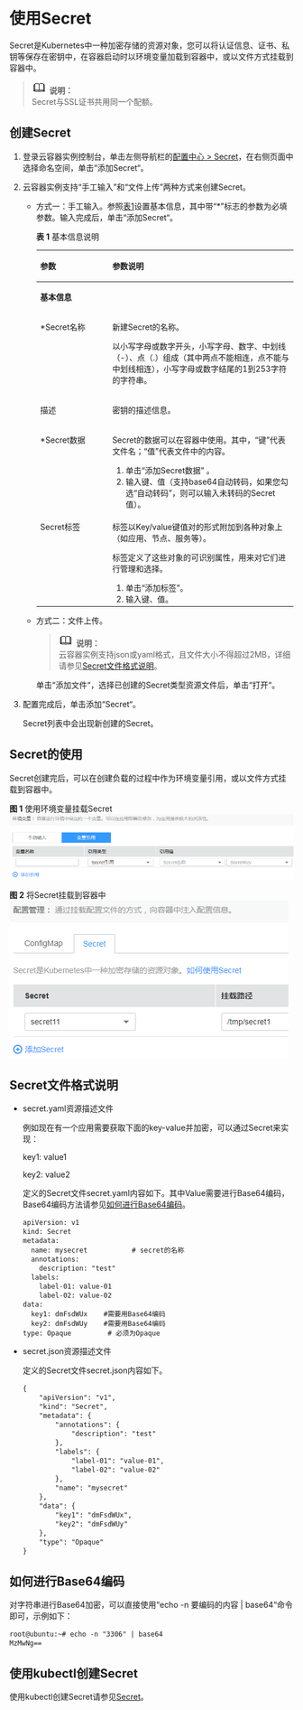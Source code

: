 # 使用Secret<a name="cci_01_0035"></a>

Secret是Kubernetes中一种加密存储的资源对象，您可以将认证信息、证书、私钥等保存在密钥中，在容器启动时以环境变量加载到容器中，或以文件方式挂载到容器中。

>![](public_sys-resources/icon-note.gif) **说明：**   
>Secret与SSL证书共用同一个配额。  

## 创建Secret<a name="section18512531861"></a>

1.  登录云容器实例控制台，单击左侧导航栏的[配置中心 \> Secret](https://console.huaweicloud.com/cci/#/app/config/secret/list)，在右侧页面中选择命名空间，单击“添加Secret“。
2.  云容器实例支持“手工输入”和“文件上传”两种方式来创建Secret。
    -   方式一：手工输入。参照[表1](#table16321825732)设置基本信息，其中带“\*”标志的参数为必填参数。输入完成后，单击“添加Secret“。

        **表 1**  基本信息说明

        <a name="table16321825732"></a>
        <table><thead align="left"><tr id="row173212251235"><th class="cellrowborder" valign="top" width="28.000000000000004%" id="mcps1.2.3.1.1"><p id="p43211725338"><a name="p43211725338"></a><a name="p43211725338"></a>参数</p>
        </th>
        <th class="cellrowborder" valign="top" width="72%" id="mcps1.2.3.1.2"><p id="p0322102516320"><a name="p0322102516320"></a><a name="p0322102516320"></a>参数说明</p>
        </th>
        </tr>
        </thead>
        <tbody><tr id="row424229832"><td class="cellrowborder" colspan="2" valign="top" headers="mcps1.2.3.1.1 mcps1.2.3.1.2 "><p id="p1598191212311"><a name="p1598191212311"></a><a name="p1598191212311"></a><strong id="b137387216312"><a name="b137387216312"></a><a name="b137387216312"></a>基本信息</strong></p>
        </td>
        </tr>
        <tr id="row111551253912"><td class="cellrowborder" valign="top" width="28.000000000000004%" headers="mcps1.2.3.1.1 "><p id="p1232219251339"><a name="p1232219251339"></a><a name="p1232219251339"></a>*Secret名称</p>
        </td>
        <td class="cellrowborder" valign="top" width="72%" headers="mcps1.2.3.1.2 "><p id="p173227259312"><a name="p173227259312"></a><a name="p173227259312"></a>新建Secret的名称。</p>
        <p id="p67019179159"><a name="p67019179159"></a><a name="p67019179159"></a>以小写字母或数字开头，小写字母、数字、中划线（-）、点（.）组成（其中两点不能相连，点不能与中划线相连），小写字母或数字结尾的1到253字符的字符串。</p>
        </td>
        </tr>
        <tr id="row1535723154615"><td class="cellrowborder" valign="top" width="28.000000000000004%" headers="mcps1.2.3.1.1 "><p id="p83591731124620"><a name="p83591731124620"></a><a name="p83591731124620"></a>描述</p>
        </td>
        <td class="cellrowborder" valign="top" width="72%" headers="mcps1.2.3.1.2 "><p id="p1736012314462"><a name="p1736012314462"></a><a name="p1736012314462"></a>密钥的描述信息。</p>
        </td>
        </tr>
        <tr id="row133224252315"><td class="cellrowborder" valign="top" width="28.000000000000004%" headers="mcps1.2.3.1.1 "><p id="p23228259314"><a name="p23228259314"></a><a name="p23228259314"></a>*Secret数据</p>
        </td>
        <td class="cellrowborder" valign="top" width="72%" headers="mcps1.2.3.1.2 "><p id="p133223251335"><a name="p133223251335"></a><a name="p133223251335"></a>Secret的数据可以在容器中使用。其中，“键”代表文件名；“值”代表文件中的内容。</p>
        <a name="ol10322425232"></a><a name="ol10322425232"></a><ol id="ol10322425232"><li>单击“添加Secret数据” 。</li><li>输入键、值（支持base64自动转码，如果您勾选<span class="uicontrol" id="uicontrol165220558496"><a name="uicontrol165220558496"></a><a name="uicontrol165220558496"></a>“自动转码”</span>，则可以输入未转码的Secret值）。</li></ol>
        </td>
        </tr>
        <tr id="row123142814330"><td class="cellrowborder" valign="top" width="28.000000000000004%" headers="mcps1.2.3.1.1 "><p id="p17322225134"><a name="p17322225134"></a><a name="p17322225134"></a>Secret标签</p>
        </td>
        <td class="cellrowborder" valign="top" width="72%" headers="mcps1.2.3.1.2 "><p id="p1932211253312"><a name="p1932211253312"></a><a name="p1932211253312"></a>标签以Key/value键值对的形式附加到各种对象上（如应用、节点、服务等）。</p>
        <p id="p1932220252316"><a name="p1932220252316"></a><a name="p1932220252316"></a>标签定义了这些对象的可识别属性，用来对它们进行管理和选择。</p>
        <a name="ol11394016509"></a><a name="ol11394016509"></a><ol id="ol11394016509"><li>单击“添加标签”。</li><li>输入键、值。</li></ol>
        </td>
        </tr>
        </tbody>
        </table>

    -   方式二：文件上传。

        >![](public_sys-resources/icon-note.gif) **说明：**   
        >云容器实例支持json或yaml格式，且文件大小不得超过2MB，详细请参见[Secret文件格式说明](#section96481187193)。  

        单击“添加文件“，选择已创建的Secret类型资源文件后，单击“打开“。


3.  配置完成后，单击添加“Secret“。

    Secret列表中会出现新创建的Secret。


## Secret的使用<a name="section152761334151217"></a>

Secret创建完后，可以在创建负载的过程中作为环境变量引用，或以文件方式挂载到容器中。

**图 1**  使用环境变量挂载Secret<a name="fig1233982173411"></a>  
![](figures/使用环境变量挂载Secret.png "使用环境变量挂载Secret")

**图 2**  将Secret挂载到容器中<a name="fig81692045303"></a>  
![](figures/将Secret挂载到容器中.png "将Secret挂载到容器中")

## Secret文件格式说明<a name="section96481187193"></a>

-   secret.yaml资源描述文件

    例如现在有一个应用需要获取下面的key-value并加密，可以通过Secret来实现：

    key1: value1

    key2: value2

    定义的Secret文件secret.yaml内容如下。其中Value需要进行Base64编码，Base64编码方法请参见[如何进行Base64编码](#section175000605919)。

    ```
    apiVersion: v1
    kind: Secret
    metadata:
      name: mysecret           # secret的名称
      annotations:
        description: "test"
      labels:
        label-01: value-01
        label-02: value-02
    data:
      key1: dmFsdWUx    #需要用Base64编码
      key2: dmFsdWUy    #需要用Base64编码
    type: Opaque         # 必须为Opaque
    ```

-   secret.json资源描述文件

    定义的Secret文件secret.json内容如下。

    ```
    {
        "apiVersion": "v1",
        "kind": "Secret",
        "metadata": {
            "annotations": {
                "description": "test"
            },
            "labels": {
                "label-01": "value-01",
                "label-02": "value-02"
            },
            "name": "mysecret"
        },
        "data": {
            "key1": "dmFsdWUx",
            "key2": "dmFsdWUy"
        },
        "type": "Opaque"
    }
    ```


## 如何进行Base64编码<a name="section175000605919"></a>

对字符串进行Base64加密，可以直接使用“echo -n 要编码的内容 | base64“命令即可，示例如下：

```
root@ubuntu:~# echo -n "3306" | base64
MzMwNg==
```

## 使用kubectl创建Secret<a name="section25041341338"></a>

使用kubectl创建Secret请参见[Secret](https://support.huaweicloud.com/devg-cci/cci_05_0020.html)。

